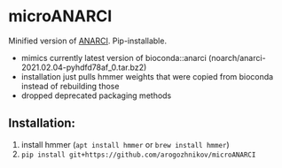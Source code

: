 # microANARCI

Minified version of [ANARCI](https://github.com/oxpig/ANARCI). Pip-installable.

- mimics currently latest version of bioconda::anarci (noarch/anarci-2021.02.04-pyhdfd78af_0.tar.bz2)
- installation just pulls hmmer weights that were copied from bioconda instead of rebuilding those
- dropped deprecated packaging methods


## Installation:

1. install hmmer (`apt install hmmer` or `brew install hmmer`)
2. `pip install git+https://github.com/arogozhnikov/microANARCI`
